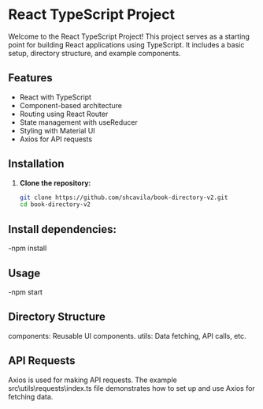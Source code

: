 # React TypeScript Project

Welcome to the React TypeScript Project! This project serves as a starting point for building React applications using TypeScript. It includes a basic setup, directory structure, and example components.

## Features

- React with TypeScript
- Component-based architecture
- Routing using React Router
- State management with useReducer 
- Styling with Material UI
- Axios for API requests

## Installation

1. **Clone the repository:**

   ```bash
   git clone https://github.com/shcavila/book-directory-v2.git
   cd book-directory-v2

## Install dependencies:
 -npm install

 ## Usage
  -npm start

## Directory Structure
  components: Reusable UI components.
  utils: Data fetching,  API calls, etc.

## API Requests
Axios is used for making API requests. The example src\utils\requests\index.ts  file demonstrates how to set up and use Axios for fetching data.
